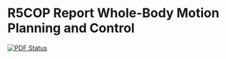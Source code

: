 # R5COP Report Whole-Body Motion Planning and Control

[![PDF Status](https://www.sharelatex.com/github/repos/r5cop/report_whole-body_motion_planning_and_control/builds/latest/badge.svg)](https://www.sharelatex.com/github/repos/r5cop/report_whole-body_motion_planning_and_control/builds/latest/output.pdf)

